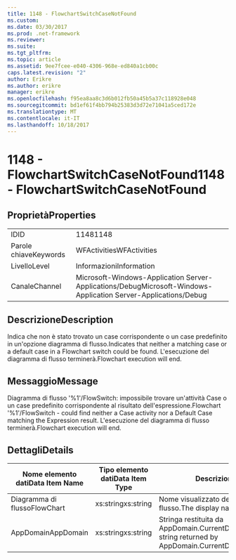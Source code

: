 ```yaml
---
title: 1148 - FlowchartSwitchCaseNotFound
ms.custom: 
ms.date: 03/30/2017
ms.prod: .net-framework
ms.reviewer: 
ms.suite: 
ms.tgt_pltfrm: 
ms.topic: article
ms.assetid: 9ee7fcee-e040-4306-968e-ed840a1cb00c
caps.latest.revision: "2"
author: Erikre
ms.author: erikre
manager: erikre
ms.openlocfilehash: f95ea8aa8c3d6b012fb50a45b5a37c118928e048
ms.sourcegitcommit: bd1ef61f4bb794b25383d3d72e71041a5ced172e
ms.translationtype: MT
ms.contentlocale: it-IT
ms.lasthandoff: 10/18/2017
---
```

# <a name="1148---flowchartswitchcasenotfound"></a><span data-ttu-id="1c795-102">1148 - FlowchartSwitchCaseNotFound</span><span class="sxs-lookup"><span data-stu-id="1c795-102">1148 - FlowchartSwitchCaseNotFound</span></span>
## <a name="properties"></a><span data-ttu-id="1c795-103">Proprietà</span><span class="sxs-lookup"><span data-stu-id="1c795-103">Properties</span></span>  
  
|||  
|-|-|  
|<span data-ttu-id="1c795-104">ID</span><span class="sxs-lookup"><span data-stu-id="1c795-104">ID</span></span>|<span data-ttu-id="1c795-105">1148</span><span class="sxs-lookup"><span data-stu-id="1c795-105">1148</span></span>|  
|<span data-ttu-id="1c795-106">Parole chiave</span><span class="sxs-lookup"><span data-stu-id="1c795-106">Keywords</span></span>|<span data-ttu-id="1c795-107">WFActivities</span><span class="sxs-lookup"><span data-stu-id="1c795-107">WFActivities</span></span>|  
|<span data-ttu-id="1c795-108">Livello</span><span class="sxs-lookup"><span data-stu-id="1c795-108">Level</span></span>|<span data-ttu-id="1c795-109">Informazioni</span><span class="sxs-lookup"><span data-stu-id="1c795-109">Information</span></span>|  
|<span data-ttu-id="1c795-110">Canale</span><span class="sxs-lookup"><span data-stu-id="1c795-110">Channel</span></span>|<span data-ttu-id="1c795-111">Microsoft-Windows-Application Server-Applications/Debug</span><span class="sxs-lookup"><span data-stu-id="1c795-111">Microsoft-Windows-Application Server-Applications/Debug</span></span>|  
  
## <a name="description"></a><span data-ttu-id="1c795-112">Descrizione</span><span class="sxs-lookup"><span data-stu-id="1c795-112">Description</span></span>  
 <span data-ttu-id="1c795-113">Indica che non è stato trovato un case corrispondente o un case predefinito in un'opzione diagramma di flusso.</span><span class="sxs-lookup"><span data-stu-id="1c795-113">Indicates that neither a matching case or a default case in a Flowchart switch could be found.</span></span> <span data-ttu-id="1c795-114">L'esecuzione del diagramma di flusso terminerà.</span><span class="sxs-lookup"><span data-stu-id="1c795-114">Flowchart execution will end.</span></span>  
  
## <a name="message"></a><span data-ttu-id="1c795-115">Messaggio</span><span class="sxs-lookup"><span data-stu-id="1c795-115">Message</span></span>  
 <span data-ttu-id="1c795-116">Diagramma di flusso '%1'/FlowSwitch: impossibile trovare un'attività Case o un case predefinito corrispondente al risultato dell'espressione.</span><span class="sxs-lookup"><span data-stu-id="1c795-116">Flowchart '%1'/FlowSwitch - could find neither a Case activity nor a Default Case matching the Expression result.</span></span> <span data-ttu-id="1c795-117">L'esecuzione del diagramma di flusso terminerà.</span><span class="sxs-lookup"><span data-stu-id="1c795-117">Flowchart execution will end.</span></span>  
  
## <a name="details"></a><span data-ttu-id="1c795-118">Dettagli</span><span class="sxs-lookup"><span data-stu-id="1c795-118">Details</span></span>  
  
|<span data-ttu-id="1c795-119">Nome elemento dati</span><span class="sxs-lookup"><span data-stu-id="1c795-119">Data Item Name</span></span>|<span data-ttu-id="1c795-120">Tipo elemento dati</span><span class="sxs-lookup"><span data-stu-id="1c795-120">Data Item Type</span></span>|<span data-ttu-id="1c795-121">Descrizione</span><span class="sxs-lookup"><span data-stu-id="1c795-121">Description</span></span>|  
|--------------------|--------------------|-----------------|  
|<span data-ttu-id="1c795-122">Diagramma di flusso</span><span class="sxs-lookup"><span data-stu-id="1c795-122">FlowChart</span></span>|<span data-ttu-id="1c795-123">xs:string</span><span class="sxs-lookup"><span data-stu-id="1c795-123">xs:string</span></span>|<span data-ttu-id="1c795-124">Nome visualizzato del diagramma di flusso.</span><span class="sxs-lookup"><span data-stu-id="1c795-124">The display name of the FlowChart.</span></span>|  
|<span data-ttu-id="1c795-125">AppDomain</span><span class="sxs-lookup"><span data-stu-id="1c795-125">AppDomain</span></span>|<span data-ttu-id="1c795-126">xs:string</span><span class="sxs-lookup"><span data-stu-id="1c795-126">xs:string</span></span>|<span data-ttu-id="1c795-127">Stringa restituita da AppDomain.CurrentDomain.FriendlyName.</span><span class="sxs-lookup"><span data-stu-id="1c795-127">The string returned by AppDomain.CurrentDomain.FriendlyName.</span></span>|
